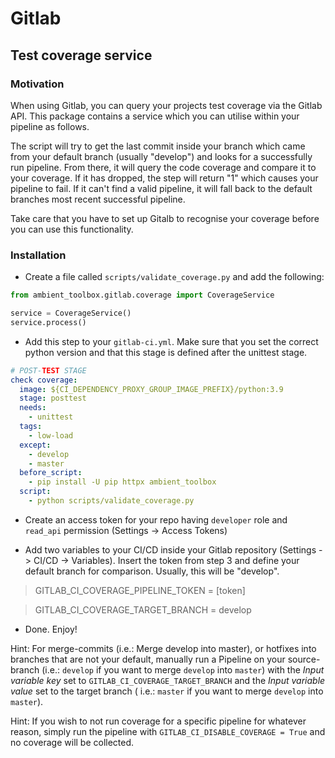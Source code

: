 # Gitlab

## Test coverage service

### Motivation

When using Gitlab, you can query your projects test coverage via the Gitlab API. This package contains a service which
you can utilise within your pipeline as follows.

The script will try to get the last commit inside your branch which came from your default branch (usually "develop")
and looks for a successfully run pipeline. From there, it will query the code coverage and compare it to your coverage.
If it has dropped, the step will return "1" which causes your pipeline to fail. If it can't find a valid pipeline, it
will fall back to the default branches most recent successful pipeline.

Take care that you have to set up Gitalb to recognise your coverage before you can use this functionality.

### Installation

* Create a file called `scripts/validate_coverage.py` and add the following:

```python
from ambient_toolbox.gitlab.coverage import CoverageService

service = CoverageService()
service.process()
```

* Add this step to your `gitlab-ci.yml`. Make sure that you set the correct python version and that this stage is
  defined after the unittest stage.

```yaml
# POST-TEST STAGE
check coverage:
  image: ${CI_DEPENDENCY_PROXY_GROUP_IMAGE_PREFIX}/python:3.9
  stage: posttest
  needs:
    - unittest
  tags:
    - low-load
  except:
    - develop
    - master
  before_script:
    - pip install -U pip httpx ambient_toolbox
  script:
    - python scripts/validate_coverage.py
```

* Create an access token for your repo having `developer` role and `read_api` permission (Settings -> Access Tokens)

* Add two variables to your CI/CD inside your Gitlab repository (Settings -> CI/CD -> Variables). Insert the token from
  step 3 and define your default branch for comparison. Usually, this will be "develop".

> GITLAB_CI_COVERAGE_PIPELINE_TOKEN = [token]

> GITLAB_CI_COVERAGE_TARGET_BRANCH = develop

* Done. Enjoy!

Hint: For merge-commits (i.e.: Merge develop into master), or hotfixes into branches that are not your default, manually
run a Pipeline on your source-branch (i.e.: `develop` if you want to merge `develop` into `master`) with the _Input
variable key_ set to `GITLAB_CI_COVERAGE_TARGET_BRANCH` and the _Input variable value_ set to the target branch (
i.e.: `master` if you want to merge `develop` into `master`).

Hint: If you wish to not run coverage for a specific pipeline for whatever reason, simply run the pipeline
with `GITLAB_CI_DISABLE_COVERAGE = True` and no coverage will be collected.
